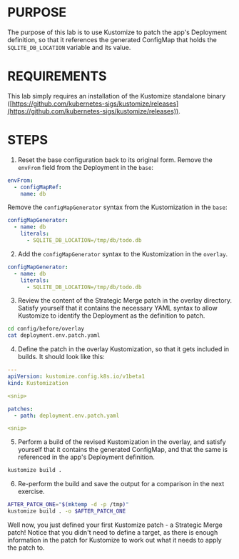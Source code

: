 # PURPOSE

The purpose of this lab is to use Kustomize to patch the app's Deployment definition, so that it references the generated ConfigMap that holds the `SQLITE_DB_LOCATION` variable and its value.

# REQUIREMENTS

This lab simply requires an installation of the Kustomize standalone binary ([https://github.com/kubernetes-sigs/kustomize/releases](https://github.com/kubernetes-sigs/kustomize/releases)).

# STEPS

1. Reset the base configuration back to its original form. Remove the `envFrom` field from the Deployment in the `base`:

  ```yaml
  envFrom:
    - configMapRef:
      name: db
  ```

  Remove the `configMapGenerator` syntax from the Kustomization in the `base`:

  ```yaml
  configMapGenerator:
    - name: db
      literals:
        - SQLITE_DB_LOCATION=/tmp/db/todo.db
  ```

2. Add the `configMapGenerator` syntax to the Kustomization in the `overlay`.

  ```yaml
  configMapGenerator:
    - name: db
      literals:
        - SQLITE_DB_LOCATION=/tmp/db/todo.db
  ```

3. Review the content of the Strategic Merge patch in the overlay directory. Satisfy yourself that it contains the necessary YAML syntax to allow Kustomize to identify the Deployment as the definition to patch.

  ```sh
  cd config/before/overlay
  cat deployment.env.patch.yaml
  ```

4. Define the patch in the overlay Kustomization, so that it gets included in builds. It should look like this:

  ```yaml
  ---
  apiVersion: kustomize.config.k8s.io/v1beta1
  kind: Kustomization

  <snip>

  patches:
    - path: deployment.env.patch.yaml

  <snip>
  ```

5. Perform a build of the revised Kustomization in the overlay, and satisfy yourself that it contains the generated ConfigMap, and that the same is referenced in the app's Deployment definition.

  ```sh
  kustomize build .
  ```

6. Re-perform the build and save the output for a comparison in the next exercise.

  ```sh
  AFTER_PATCH_ONE="$(mktemp -d -p /tmp)"
  kustomize build . -o $AFTER_PATCH_ONE
  ```

Well now, you just defined your first Kustomize patch - a Strategic Merge patch! Notice that you didn't need to define a target, as there is enough information in the patch for Kustomize to work out what it needs to apply the patch to.
